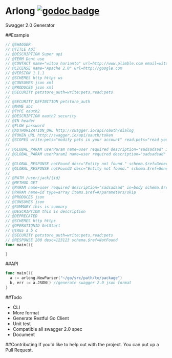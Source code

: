 Arlong [![godoc badge](http://godoc.org/github.com/plimble/arlong?status.png)](http://godoc.org/github.com/plimble/arlong)
========

Swagger 2.0 Generator

##Example
```go
// @SWAGGER
// @TITLE Api
// @DESCRIPTION Super api
// @TERM Dont use
// @CONTACT name="witoo harianto" url=http://www.plimble.com email=witooh@gmail.com
// @LICENSE name="Apache 2.0" url=http://google.com
// @VERSION 1.1.1
// @SCHEMES http https ws
// @CONSUMES json xml
// @PRODUCES json xml
// @SECURITY petstore_auth=write:pets,read:pets
//
// @SECURITY_DEFINITION petstore_auth
// @NAME abc
// @TYPE oauth2
// @DESCRIPTION oauth2 security
// @IN header
// @FLOW password
// @AUTHORIZATION_URL http://swagger.io/api/oauth/dialog
// @TOKEN_URL http://swagger.io/api/oauth/token
// @SCOPES write:pets="modify pets in your account" read:pets="read your pets"
//
// @GLOBAL_PARAM userParam name=user required description="sadsadsad" in=body schema.$ref=Parameter
// @GLOBAL_PARAM userParam2 name=user required description="sadsadsad" in=body schema.$ref=Parameter
//
// @GLOBAL_RESPONSE notFound desc="Entity not found." schema.$ref=GeneralError
// @GLOBAL_RESPONSE notFound2 desc="Entity not found." schema.$ref=GeneralError
//
// @PATH /user/jack/{id}
// @METHOD GET
// @PARAM name=user required description="sadsadsad" in=body schema.$ref=Parameter
// @PARAM name=id type=array items.$ref=#/parameters/skip
// @PRODUCES json
// @CONSUMES json
// @SUMMARY this is summary
// @DESCRIPTION this is description
// @DEPRECATED
// @SCHEMES http https
// @OPERATIONID GetStart
// @TAGS a b c
// @SECURITY petstore_auth=write:pets,read:pets
// @RESPONSE 200 desc=123123 schema.$ref=NotFound
func main(){

}
```

##API
```go
func main(){
  a := arlong.NewParser("~/go/src/path/to/package")
  b, err := a.JSON() //generate swagger 2.0 json format
}
```

##Todo
 - CLI
 - More format
 - Generate Restful Go Client
 - Unit test
 - Compatible all swagger 2.0 spec
 - Document

##Contributing
If you'd like to help out with the project. You can put up a Pull Request.


